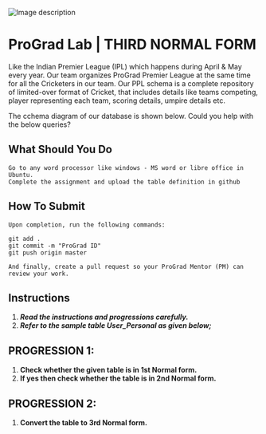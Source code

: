 ![Image description](https://i1.faceprep.in/ProGrad/face-logo-resized.png)

# ProGrad Lab | THIRD NORMAL FORM

Like the Indian Premier League (IPL) which happens during April & May every year. Our team organizes ProGrad Premier League at the same time for all the Cricketers in our team. Our PPL schema is a complete repository of limited-over format of Cricket, that includes details like teams competing, player representing each team, scoring details, umpire details etc.

The cchema diagram of our database is shown below. Could you help with the below queries?


## What Should You Do
```
Go to any word processor like windows - MS word or libre office in Ubuntu.
Complete the assignment and upload the table definition in github
```

## How To Submit
```
Upon completion, run the following commands:

git add .
git commit -m "ProGrad ID"
git push origin master

And finally, create a pull request so your ProGrad Mentor (PM) can review your work.
```

## Instructions

1. ***Read the instructions and progressions carefully.*** 
2. ***Refer to the sample table User_Personal as given below;***



## PROGRESSION 1:
1. **Check whether the given table is in 1st Normal form.**
2. **If yes then check whether the table is in 2nd Normal form.**

## PROGRESSION 2:
1. **Convert the table to 3rd Normal form.**

